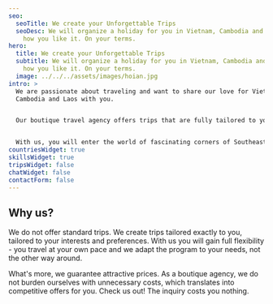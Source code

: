 ```yaml
---
seo:
  seoTitle: We create your Unforgettable Trips
  seoDesc: We will organize a holiday for you in Vietnam, Cambodia and Laos. Just
    how you like it. On your terms.
hero:
  title: We create your Unforgettable Trips
  subtitle: We will organize a holiday for you in Vietnam, Cambodia and Laos. Just
    how you like it. On your terms.
  image: ../../../assets/images/hoian.jpg
intro: >
  We are passionate about traveling and want to share our love for Vietnam,
  Cambodia and Laos with you.


  Our boutique travel agency offers trips that are fully tailored to your needs, exceeding the standards of what is available in mass travel agencies.


  With us, you will enter the world of fascinating corners of Southeast Asia, where you will experience true local culture and experience unforgettable adventures.
countriesWidget: true
skillsWidget: true
tripsWidget: false
chatWidget: false
contactForm: false
---
```


## Why us?

We do not offer standard trips. We create trips tailored exactly to you, tailored to your interests and preferences. With us you will gain full flexibility - you travel at your own pace and we adapt the program to your needs, not the other way around.

What's more, we guarantee attractive prices. As a boutique agency, we do not burden ourselves with unnecessary costs, which translates into competitive offers for you. Check us out! The inquiry costs you nothing.
